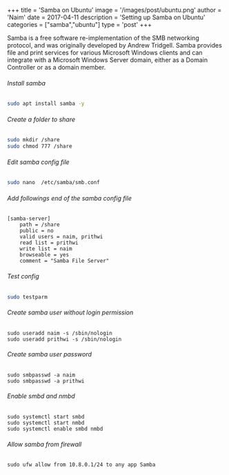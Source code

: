 +++
title = 'Samba on Ubuntu'
image = '/images/post/ubuntu.png'
author = 'Naim'
date = 2017-04-11
description = 'Setting up Samba on Ubuntu'
categories = ["samba","ubuntu"]
type = 'post'
+++


Samba is a free software re-implementation of the SMB networking protocol, and was originally developed by Andrew Tridgell. Samba provides file and print services for various Microsoft Windows clients and can integrate with a Microsoft Windows Server domain, either as a Domain Controller or as a domain member.


###### Install samba

```bash
sudo apt install samba -y
```

###### Create a folder to share
```bash
sudo mkdir /share
sudo chmod 777 /share
```

###### Edit samba config file
```bash
sudo nano  /etc/samba/smb.conf
```

###### Add followings end of the samba config file
```config
[samba-server]
	path = /share
	public = no
	valid users = naim, prithwi
	read list = prithwi
	write list = naim
	browseable = yes
	comment = "Samba File Server"
```

###### Test config
```bash
sudo testparm
```

###### Create samba user without login permission
```
sudo useradd naim -s /sbin/nologin
sudo useradd prithwi -s /sbin/nologin
```

###### Create samba user password
```
sudo smbpasswd -a naim
sudo smbpasswd -a prithwi
```

###### Enable smbd and nmbd
```
sudo systemctl start smbd
sudo systemctl start nmbd
sudo systemctl enable smbd nmbd
```

###### Allow samba from firewall
```
sudo ufw allow from 10.8.0.1/24 to any app Samba
```

